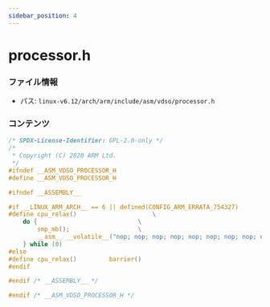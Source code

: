 ```yaml
---
sidebar_position: 4
---
```

# processor.h

### ファイル情報

- パス: `linux-v6.12/arch/arm/include/asm/vdso/processor.h`

### コンテンツ

```h
/* SPDX-License-Identifier: GPL-2.0-only */
/*
 * Copyright (C) 2020 ARM Ltd.
 */
#ifndef __ASM_VDSO_PROCESSOR_H
#define __ASM_VDSO_PROCESSOR_H

#ifndef __ASSEMBLY__

#if __LINUX_ARM_ARCH__ == 6 || defined(CONFIG_ARM_ERRATA_754327)
#define cpu_relax()						\
	do {							\
		smp_mb();					\
		__asm__ __volatile__("nop; nop; nop; nop; nop; nop; nop; nop; nop; nop;");	\
	} while (0)
#else
#define cpu_relax()			barrier()
#endif

#endif /* __ASSEMBLY__ */

#endif /* __ASM_VDSO_PROCESSOR_H */

```
